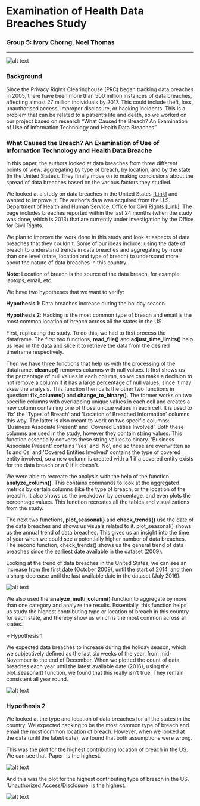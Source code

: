 # Examination of Health Data Breaches Study

### Group 5: Ivory Chorng, Noel Thomas

---
![alt text](https://github.com/noelthomas28/2022Fall_projects/blob/main/Tacit-Private-Healthcare-2.jpg)

### Background

Since the Privacy Rights Clearinghouse (PRC) began tracking data breaches in 2005, there have been more than 500 million instances of data breaches, affecting almost 27 million individuals by 2017. This could include theft, loss, unauthorised access, improper disclosure, or hacking incidents. This  is a problem that can be related to a patient’s life and death, so we worked on our project based on research “What Caused the Breach? An Examination of Use of Information Technology and Health Data Breaches”

### What Caused the Breach? An Examination of Use of Information Technology and Health Data Breache

In this paper, the authors looked at data breaches from three different points of view: aggregating by type of breach, by location, and by the state (in the United States). They finally move on to making conclusions about the spread of data breaches based on the various factors they studied.

We looked at a study on data breaches in the United States [[Link]](https://www.ncbi.nlm.nih.gov/pmc/articles/PMC4272442/) and 
wanted to improve it. The author’s data was acquired from the U.S. Department of Health and Human Service, Office for 
Civil Rights [[Link]](https://ocrportal.hhs.gov/ocr/breach/breach_report.jsf). The page includes 
breaches reported within the last 24 months (when the study was done, which is 2013) that are currently under 
investigation by the Office for Civil Rights.

We plan to improve the work done in this study and look at aspects of data breaches that they couldn't. Some of our 
ideas include: using the date of breach to understand trends in data breaches and aggregating by more than one level
(state, location and type of breach) to understand more about the nature of data breaches in this country.

**Note**: Location of breach is the source of the data breach, for example: laptops, email, etc.

We have two hypotheses that we want to verify:

**Hypothesis 1**: Data breaches increase during the holiday season.

**Hypothesis 2**: Hacking is the most common type of breach and email is the most common location of breach across all 
the states in the US.



First, replicating the study. To do this, we had to first process the dataframe. The first two functions, **read_file()** 
and **adjust_time_limits()** help us read in the data and slice it to retrieve the data from the desired timeframe 
respectively.

Then we have three functions that help us with the processing of the dataframe. __cleanup()__ removes columns 
with null values. It first shows us the percentage of null values in each column, so we can make a decision to not 
remove a column if it has a large percentage of null values, since it may skew the analysis. This function then calls 
the other two functions in question: __fix_columns()__ and __change_to_binary()__. The former works on two specific columns 
with overlapping unique values in each cell and creates a new column containing one of those unique values in each 
cell. It is used to 'fix' the 'Types of Breach' and 'Location of Breached Information' columns this way. The latter is 
also meant to work on two specific columns: 'Business Associate Present' and 'Covered Entities Involved'. Both these 
columns are used in the study, however they contain string values. This function essentially converts these string 
values to binary. 'Business Associate Present' contains 'Yes' and 'No', and so these are overwritten as 1s and 0s, and 
'Covered Entities Involved' contains the type of covered entity involved, so a new column is created with a 1 if a 
covered entity exists for the data breach or a 0 if it doesn't.

We were able to recreate the analysis with the help of the function __analyze_column()__. This contains commands to look at 
the aggregated metrics by certain columns (like the type of breach, or the location of the breach). It also shows us 
the breakdown by percentage, and even plots the percentage values. This function recreates all the tables and 
visualizations from the study.

The next two functions, __plot_seasonal()__ and __check_trends()__ use the date of the data breaches and shows us 
visuals related to it. plot_seasonal() shows us the annual trend of data breaches. This gives us an insight into the 
time of year when we could see a potentially higher number of data breaches. The second function, check_trends() shows 
us the general trend of data breaches since the earliest date available in the dataset (2009).

Looking at the trend of data breaches in the United States, we can see an increase from the first date (October 2009), 
until the start of 2014, and then a sharp decrease until the last available date in the dataset (July 2016):

![alt text](https://github.com/noelthomas28/2022Fall_projects/blob/main/Trend.png "Number of data breaches in the US")


We also used the __analyze_multi_column()__ function to aggregate by more than one category and analyze the results. 
Essentially, this function helps us study the highest contributing type or location of breach in this country for each 
state, and thereby show us which is the most common across all states.


≈ Hypothesis 1

We expected data breaches to increase during the holiday season, which we subjectively defined as the last six weeks of 
the year, from mid-November to the end of December. When we plotted the count of data breaches each year until the 
latest available date (2016), using the plot_seasonal() function, we found that this really isn't true. They remain 
consistent all year round.

![alt text](https://github.com/noelthomas28/2022Fall_projects/blob/main/Seasonal.png "Count of data breaches each year")

### Hypothesis 2

We looked at the type and location of data breaches for all the states in the country. We expected hacking to be the 
most common type of breach and email the most common location of breach. However, when we looked at the data (until 
the latest date), we found that both assumptions were wrong.

This was the plot for the highest contributing location of breach in the US. We can see that 'Paper' is the highest.

![alt text](https://github.com/noelthomas28/2022Fall_projects/blob/main/Location%20of%20Breach.png "Highest contributing location of breach")


And this was the plot for the highest contributing type of breach in the US. 'Unauthorized Access/Disclosure' is 
the highest.

![alt text](https://github.com/noelthomas28/2022Fall_projects/blob/main/Type%20of%20Breach.png "Highest contributing type of breach")
